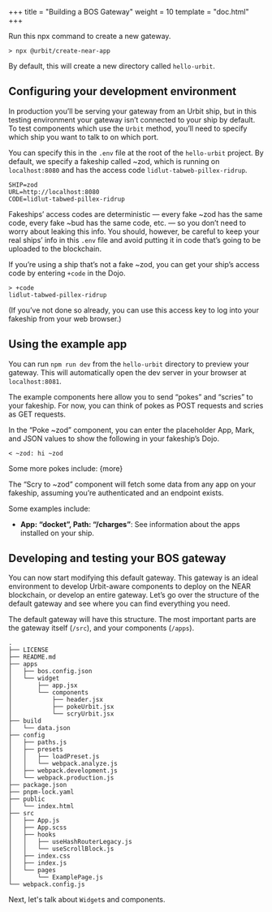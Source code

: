 +++
title = "Building a BOS Gateway"
weight = 10
template = "doc.html"
+++

Run this npx command to create a new gateway.

```
> npx @urbit/create-near-app
```

By default, this will create a new directory called `hello-urbit`.

## Configuring your development environment

In production you’ll be serving your gateway from an Urbit ship, but in this testing environment your gateway isn’t connected to your ship by default. To test components which use the `Urbit` method, you’ll need to specify which ship you want to talk to on which port.

You can specify this in the `.env` file at the root of the `hello-urbit` project. By default, we specify a fakeship called ~zod, which is running on `localhost:8080` and has the access code `lidlut-tabweb-pillex-ridrup`.

```
SHIP=zod
URL=http://localhost:8080
CODE=lidlut-tabwed-pillex-ridrup
```

Fakeships’ access codes are deterministic — every fake ~zod has the same code, every fake ~bud has the same code, etc. — so you don’t need to worry about leaking this info. You should, however, be careful to keep your real ships’ info in this `.env` file and avoid putting it in code that’s going to be uploaded to the blockchain.

If you’re using a ship that’s not a fake ~zod, you can get your ship’s access code by entering `+code` in the Dojo.

```
> +code
lidlut-tabwed-pillex-ridrup
```

(If you’ve not done so already, you can use this access key to log into your fakeship from your web browser.)

## Using the example app

You can run `npm run dev` from the `hello-urbit` directory to preview your gateway. This will automatically open the dev server in your browser at `localhost:8081`.

The example components here allow you to send “pokes” and “scries” to your fakeship. For now, you can think of pokes as POST requests and scries as GET requests.

In the “Poke ~zod” component, you can enter the placeholder App, Mark, and JSON values to show the following in your fakeship’s Dojo.

```
< ~zod: hi ~zod
```

Some more pokes include:
{more}

The “Scry to ~zod” component will fetch some data from any app on your fakeship, assuming you’re authenticated and an endpoint exists.

Some examples include:
- **App: “docket”, Path: “/charges”**: See information about the apps installed on your ship.

## Developing and testing your BOS gateway

You can now start modifying this default gateway. This gateway is an ideal environment to develop Urbit-aware components to deploy on the NEAR blockchain, or develop an entire gateway. Let’s go over the structure of the default gateway and see where you can find everything you need.

The default gateway will have this structure. The most important parts are the gateway itself (`/src`), and your components (`/apps`).

```
.
├── LICENSE
├── README.md
├── apps
│   ├── bos.config.json
│   └── widget
│       ├── app.jsx
│       └── components
│           ├── header.jsx
│           ├── pokeUrbit.jsx
│           └── scryUrbit.jsx
├── build
│   └── data.json
├── config
│   ├── paths.js
│   ├── presets
│   │   ├── loadPreset.js
│   │   └── webpack.analyze.js
│   ├── webpack.development.js
│   └── webpack.production.js
├── package.json
├── pnpm-lock.yaml
├── public
│   └── index.html
├── src
│   ├── App.js
│   ├── App.scss
│   ├── hooks
│   │   ├── useHashRouterLegacy.js
│   │   └── useScrollBlock.js
│   ├── index.css
│   ├── index.js
│   └── pages
│       └── ExamplePage.js
└── webpack.config.js
```

Next, let's talk about `Widget`s and components.

